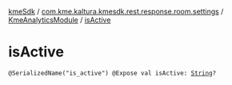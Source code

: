 [kmeSdk](../../index.md) / [com.kme.kaltura.kmesdk.rest.response.room.settings](../index.md) / [KmeAnalyticsModule](index.md) / [isActive](./is-active.md)

# isActive

`@SerializedName("is_active") @Expose val isActive: `[`String`](https://kotlinlang.org/api/latest/jvm/stdlib/kotlin/-string/index.html)`?`